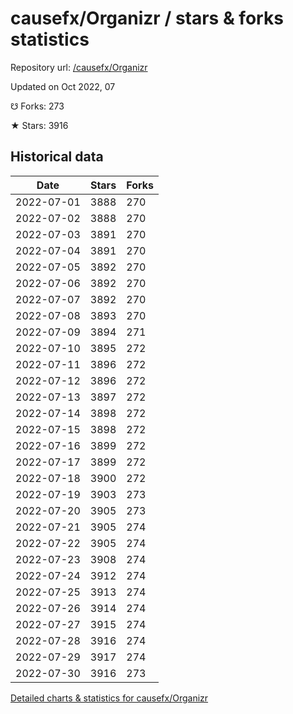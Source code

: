 # causefx/Organizr / stars & forks statistics

Repository url: [/causefx/Organizr](https://github.com/causefx/Organizr)

Updated on Oct 2022, 07

☋ Forks: 273

★ Stars: 3916

## Historical data
| Date | Stars | Forks |
|------|-------|-------|
| 2022-07-01 | 3888 | 270 | 
| 2022-07-02 | 3888 | 270 | 
| 2022-07-03 | 3891 | 270 | 
| 2022-07-04 | 3891 | 270 | 
| 2022-07-05 | 3892 | 270 | 
| 2022-07-06 | 3892 | 270 | 
| 2022-07-07 | 3892 | 270 | 
| 2022-07-08 | 3893 | 270 | 
| 2022-07-09 | 3894 | 271 | 
| 2022-07-10 | 3895 | 272 | 
| 2022-07-11 | 3896 | 272 | 
| 2022-07-12 | 3896 | 272 | 
| 2022-07-13 | 3897 | 272 | 
| 2022-07-14 | 3898 | 272 | 
| 2022-07-15 | 3898 | 272 | 
| 2022-07-16 | 3899 | 272 | 
| 2022-07-17 | 3899 | 272 | 
| 2022-07-18 | 3900 | 272 | 
| 2022-07-19 | 3903 | 273 | 
| 2022-07-20 | 3905 | 273 | 
| 2022-07-21 | 3905 | 274 | 
| 2022-07-22 | 3905 | 274 | 
| 2022-07-23 | 3908 | 274 | 
| 2022-07-24 | 3912 | 274 | 
| 2022-07-25 | 3913 | 274 | 
| 2022-07-26 | 3914 | 274 | 
| 2022-07-27 | 3915 | 274 | 
| 2022-07-28 | 3916 | 274 | 
| 2022-07-29 | 3917 | 274 | 
| 2022-07-30 | 3916 | 273 | 


[Detailed charts & statistics for causefx/Organizr](https://reviewgithub.com/rep/causefx/Organizr)
